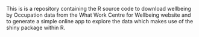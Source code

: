 This is is a repository containing the R source code to download wellbeing by Occupation data from the What Work Centre for Wellbeing website and to generate a simple online app to explore the data which makes use of the shiny package within R. 
